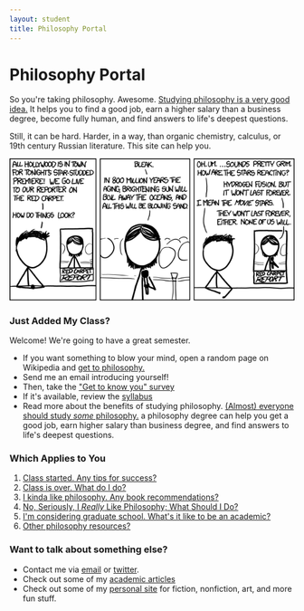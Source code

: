 ```yaml
---
layout: student
title: Philosophy Portal
--- 
```


# Philosophy Portal

So you're taking philosophy. Awesome. [Studying philosophy is a very good idea.](/philosophy-major) It helps you to find a good job, earn a higher salary than a business degree, become fully human, and find answers to life's deepest questions. 

Still, it can be hard. Harder, in a way, than organic chemistry, calculus, or 19th century Russian literature. This site can help you. 

![XKCD Stars](/img/xkcd-premier.png)

### Just Added My Class?

Welcome! We're going to have a great semester.

* If you want something to blow your mind, open a random page on Wikipedia and [get to philosophy.](https://en.wikipedia.org/wiki/Wikipedia:Getting_to_Philosophy)
* Send me an email introducing yourself!
* Then, take the ["Get to know you" survey](https://docs.google.com/forms/d/17A6-27pW2lrI4S6rEpV8GIh_OycvQHCc01fkyuoxPYw/viewform?usp=send_form)
* If it's available, review the [syllabus](/teaching)
* Read more about the benefits of studying philosophy. [(Almost) everyone should study *some* philosophy.](http://www.whystudyphilosophy.com) a philosophy degree can help you get a good job, earn higher salary than business degree, and find answers to life's deepest questions. 


### Which Applies to You

1. [Class started. Any tips for success?](/philosophy-class)
5. [Class is over. What do I do?](/philosophy-6-next)
2. [I kinda like philosophy. Any book recommendations?](/philosophy-6-next")
4. [No, Seriously, I *Really* Like Philosophy; What Should I Do?](/philosophy-6-next")
5. [I'm considering graduate school. What's it like to be an academic?](/philosophy-7-profession)
6. [Other philosophy resources?](/philosophy-resources)

### Want to talk about something else?

- Contact me via [email](keith.buhler@uky.edu) or [twitter](https://twitter.com/Keith_Buhler). 
- Check out some of my [academic articles](https://uky.academia.edu/KeithBuhler)
- Check out some of my [personal site](/fun) for fiction, nonfiction, art, and more fun stuff.